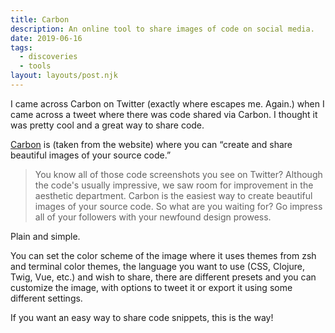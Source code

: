 ```yaml
---
title: Carbon
description: An online tool to share images of code on social media.
date: 2019-06-16
tags:
  - discoveries
  - tools
layout: layouts/post.njk
---
```


I came across Carbon on Twitter (exactly where escapes me. Again.) when I came across a tweet where there was code shared via Carbon. I thought it was pretty cool and a great way to share code.

[Carbon](https://carbon.now.sh/) is (taken from the website) where you can &ldquo;create and share beautiful images of your source code.&rdquo;

<blockquote cite="Carbon">You know all of those code screenshots you see on Twitter? Although the code's usually impressive, we saw room for improvement in the aesthetic department. Carbon is the easiest way to create beautiful images of your source code. So what are you waiting for? Go impress all of your followers with your newfound design prowess.</blockquote>

Plain and simple.

You can set the color scheme of the image where it uses themes from zsh and terminal color themes, the language you want to use (CSS, Clojure, Twig, Vue, etc.) and wish to share, there are different presets and you can customize the image, with options to tweet it or export it using some different settings.

If you want an easy way to share code snippets, this is the way!
